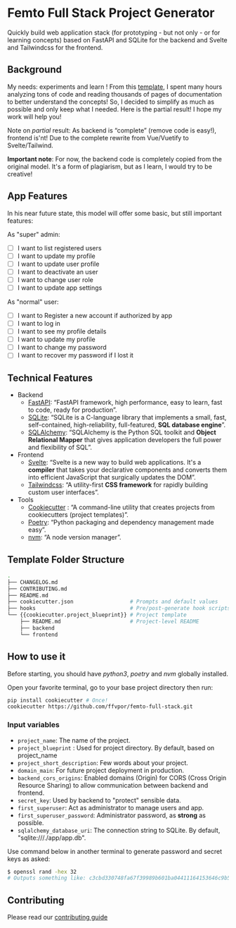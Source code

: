 # Femto Full Stack Project Generator

Quickly build web application stack (for prototyping - but not only - or for learning concepts) based on FastAPI and SQLite for the backend and Svelte and Tailwindcss for the frontend.

## Background

My needs: experiments and learn ! From this [template](https://github.com/tiangolo/full-stack-fastapi-postgresql), I spent many hours analyzing tons of code and reading thousands of pages of documentation to better understand the concepts! So, I decided to simplify as much as possible and only keep what I needed. Here is the partial result! I hope my work will help you!

Note on *partial* result: As backend is “complete” (remove code is easy!), frontend is'nt! Due to the complete rewrite from Vue/Vuetify to Svelte/Tailwind.

**Important note**: For now, the backend code is completely copied from the original model. It's a form of plagiarism, but as I learn, I would try to be creative!

## App Features

In his near future state, this model will offer some basic, but still important features:

As "super" admin:

- [ ] I want to list registered users
- [ ] I want to update my profile
- [ ] I want to update user profile
- [ ] I want to deactivate an user
- [ ] I want to change user role
- [ ] I want to update app settings

As "normal" user:

- [ ] I want to Register a new account if authorized by app
- [ ] I want to log in
- [ ] I want to see my profile details
- [ ] I want to update my profile
- [ ] I want to change my password
- [ ] I want to recover my password if I lost it

## Technical Features

- Backend
    - [FastAPI](https://fastapi.tiangolo.com/): “FastAPI framework, high performance, easy to learn, fast to code, ready for production”.
    - [SQLite](https://sqlite.org/index.html): “SQLite is a C-language library that implements a small, fast, self-contained, high-reliability, full-featured, **SQL database engine**”.
    - [SQLAlchemy](https://www.sqlalchemy.org/): “SQLAlchemy is the Python SQL toolkit and **Object Relational Mapper** that gives application developers the full power and flexibility of SQL”.
- Frontend
    - [Svelte](https://svelte.dev/): “Svelte is a new way to build web applications. It's a **compiler** that takes your declarative components and converts them into efficient JavaScript that surgically updates the DOM”.
    - [Tailwindcss](https://tailwindcss.com/): “A utility-first **CSS framework** for rapidly building custom user interfaces”.
- Tools
  - [Cookiecutter](https://cookiecutter.readthedocs.io/en/1.7.2/) : “A command-line utility that creates projects from cookiecutters (project templates)”.
  - [Poetry](https://python-poetry.org/): “Python packaging and dependency management made easy”.
  - [nvm](https://github.com/nvm-sh/nvm): “A node version manager”.


## Template Folder Structure

```zsh
.
├── CHANGELOG.md
├── CONTRIBUTING.md
├── README.md
├── cookiecutter.json                  # Prompts and default values
├── hooks                              # Pre/post-generate hook scripts
└── {{cookiecutter.project_blueprint}} # Project template
    ├── README.md                      # Project-level README
    ├── backend
    └── frontend
```

## How to use it

Before starting, you should have *python3*, *poetry* and *nvm* globally installed.

Open your favorite terminal, go to your base project directory then run:

```zsh
pip install cookiecutter # Once!
cookiecutter https://github.com/ffvpor/femto-full-stack.git
```

### Input variables

- ```project_name```: The name of the project.
- ```project_blueprint``` : Used for project directory. By default, based on project_name
- ```project_short_description```: Few words about your project.
- ```domain_main```: For future project deployment in production.
- ```backend_cors_origins```: Enabled domains (Origin) for CORS (Cross Origin Resource Sharing) to allow communication between backend and frontend.
- ```secret_key```: Used by backend to "protect" sensible data.
- ```first_superuser```: Act as administrator to manage users and app.
- ```first_superuser_password```: Administrator password, as **strong** as possible.
- ```sqlalchemy_database_uri```: The connection string to SQLite. By default, "sqlite:///./app/app.db".

Use command below in another terminal to generate password and secret keys as asked:

```zsh
$ openssl rand -hex 32
# Outputs something like: c3cbd330748fa67f39989b601ba04411164153646c9b5445c65cf5404580b2dc
```

## Contributing

Please read our [contributing guide](https://github.com/ffvpor/femto-full-stack/CONTRIBUTING.md)
